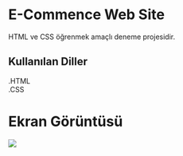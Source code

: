 <h1>E-Commence Web Site</h1>


HTML ve CSS öğrenmek amaçlı deneme projesidir.


<h2>Kullanılan Diller </h2>


.HTML <br>
.CSS

<h1>Ekran Görüntüsü </h1>

![](İmages/Animation.gif)



